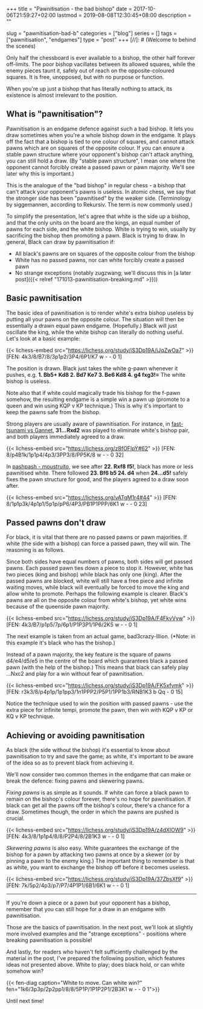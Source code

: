 +++
title = "Pawnitisation - the bad bishop"
date = 2017-10-06T21:59:27+02:00
lastmod = 2019-08-08T12:30:45+08:00
description = ""

slug = "pawnitisation-bad-b"
categories = ["blog"]
series = []
tags = ["pawnitisation", "endgames"]
type = "post"
+++
[//]: # (Welcome to behind the scenes)

Only half the chessboard is ever available to a bishop, the other half forever off-limits. The poor bishop vacillates between its allowed squares, while the enemy pieces taunt it, safely out of reach on the opposite-coloured squares. It is free, unopposed, but with no purpose or function.

When you're up just a bishop that has literally nothing to attack, its existence is almost irrelevant to the position.


## What is "pawnitisation"? ##
Pawnitisation is an endgame defence against such a bad bishop. It lets you draw sometimes when you're a whole bishop down in the endgame. It plays off the fact that a bishop is tied to one colour of squares, and cannot attack pawns which are on squares of the opposite colour. If you can ensure a stable pawn structure where your opponent's bishop can't attack anything, you can still hold a draw. (By "stable pawn structure", I mean one where the opponent cannot forcibly create a passed pawn or pawn majority. We'll see later why this is important.)

This is the analogue of the "bad bishop" in regular chess - a bishop that can't attack your opponent's pawns is useless. In atomic chess, we say that the stronger side has been "pawnitised" by the weaker side. (Terminology by siggemannen, according to Rekursiv. The term is now commonly used.)

To simplify the presentation, let's agree that white is the side up a bishop, and that the only units on the board are the kings, an equal number of pawns for each side, and the white bishop. White is trying to win, usually by sacrificing the bishop then promoting a pawn. Black is trying to draw. In general, Black can draw by pawnitisation if:

- All black's pawns are on squares of the opposite colour from the bishop
- White has no passed pawns, nor can white forcibly create a passed pawn
- No strange exceptions (notably zugzwang; we'll discuss this in [a later post]({{< relref "171013-pawnitisation-breaking.md" >}}))


## Basic pawnitisation ##
The basic idea of pawnitisation is to render white's extra bishop useless by putting all your pawns on the opposite colour. The situation will then be essentially a drawn equal pawn endgame. (Hopefully.) Black will just oscillate the king, while the white bishop can literally do nothing useful. Let's look at a basic example:

{{< lichess-embed src="https://lichess.org/study/iS3Dp19A/jJqZwOa7" >}}
[FEN: 4k3/8/B7/8/3p1p2/3P4/6P1/K7 w - - 0 1]

The position is drawn. Black just takes the white g-pawn whenever it pushes, e.g. **1. Bb5+ Kd8 2. Bd7 Ke7 3. Be6 Kd8 4. g4 fxg3!=** The white bishop is useless.

Note also that if white could magically trade his bishop for the f-pawn somehow, the resulting endgame is a simple win a pawn up (promote to a queen and win using KQP v KP technique.) This is why it's important to keep the pawns safe from the bishop.

Strong players are usually aware of pawnitisation. For instance, in [fast-tsunami vs Gannet](https://lichess.org/z8fOFlpY#62), **31...Rxd2** was played to eliminate white's bishop pair, and both players immediately agreed to a draw.

{{< lichess-embed src="https://lichess.org/z8fOFlpY#62" >}}
[FEN: 8/p4B1k/1p1p4/4p3/3PP3/8/PP5K/8 w - - 0 32]

In [pashpash - moustruito](https://lichess.org/vATgM1r4#44), we see after **22. Rxf8 f5!**, black has more or less pawnitised white. There followed **23. Bf6 b5 24. d4** when **24...d5!** safely fixes the pawn structure for good, and the players agreed to a draw soon after.

{{< lichess-embed src="https://lichess.org/vATgM1r4#44" >}}
[FEN: 8/1p1p3k/4p1p1/5p1p/pP6/4P3/PB1P1PPP/6K1 w - - 0 23]


## Passed pawns don't draw ##
For black, it is vital that there are no passed pawns or pawn majorities. If white (the side with a bishop) can force a passed pawn, they will win. The reasoning is as follows.

Since both sides have equal numbers of pawns, both sides will get passed pawns. Each passed pawn ties down a piece to stop it. However, white has two pieces (king and bishop) while black has only one (king). After the passed pawns are blocked, white will still have a free piece and infinite waiting moves, while black will eventually be forced to move the king and allow white to promote.
Perhaps the following example is clearer. Black's pawns are all on the opposite colour from white's bishop, yet white wins because of the queenside pawn majority.

{{< lichess-embed src="https://lichess.org/study/iS3Dp19A/F4FkvVyw" >}}
[FEN: 4k3/B7/p1p5/7p/6p1/P1P3P1/1P6/2K5 w - - 0 1]

The next example is taken from an actual game, bad3crazy-Illion. (*Note: in this example it's black who has the bishop.)

Instead of a pawn majority, the key feature is the square of pawns d4/e4/d5/e5 in the centre of the board which guarantees black a passed pawn (with the help of the bishop.) This means that black can safely play ...Nxc2 and play for a win without fear of pawnitisation.

{{< lichess-embed src="https://lichess.org/study/iS3Dp19A/FK5xfvmk" >}}
[FEN: r3k3/8/p4p1p/1p1pp3/1n1PPP2/P5P1/1PP1b3/RNB1K3 b Qq - 0 15]

Notice the technique used to win the position with passed pawns - use the extra piece for infinite tempi, promote the pawn, then win with KQP v KP or KQ v KP technique.


## Achieving or avoiding pawnitisation ##
As black (the side without the bishop) it's essential to know about pawnitisation to try and save the game; as white, it's important to be aware of the idea so as to prevent black from achieving it.

We'll now consider two common themes in the endgame that can make or break the defence: fixing pawns and skewering pawns.

_Fixing pawns_ is as simple as it sounds. If white can force a black pawn to remain on the bishop's colour forever, there's no hope for pawnitisation. If black can get all the pawns off the bishop's colour, there's a chance for a draw. Sometimes though, the order in which the pawns are pushed is crucial.

{{< lichess-embed src="https://lichess.org/study/iS3Dp19A/z4dXlOW9" >}}
[FEN: 4k3/8/1p1p4/8/8/P2P4/8/2B1K3 w - - 0 1]

_Skewering pawns_ is also easy. White guarantees the exchange of the bishop for a pawn by attacking two pawns at once by a skewer (or by pinning a pawn to the enemy king.) The important thing to remember is that as white, you want to exchange the bishop off before it becomes useless.

{{< lichess-embed src="https://lichess.org/study/iS3Dp19A/37ZbsXf9" >}}
[FEN: 7k/5p2/4p3/p7/P7/4P1P1/6B1/6K1 w - - 0 1]

-----------

If you're down a piece or a pawn but your opponent has a bishop, remember that you can still hope for a draw in an endgame with pawnitisation.

Those are the basics of pawnitisation. In the next post, we'll look at slightly more involved examples and the "strange exceptions" - positions where breaking pawnitisation is possible!


And lastly, for readers who haven't felt sufficiently challenged by the material in the post, I've prepared the following position, which features ideas not presented above. White to play; does black hold, or can white somehow win?

{{< fen-diag caption="White to move. Can white win?" fen="1k6/3p3p/2p2pp1/8/8/5P1P/1P1P2P1/2B3K1 w - - 0 1">}}

Until next time!